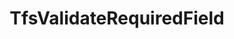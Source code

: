 ---
optionsClassName: TfsValidateRequiredFieldOptions
optionsClassFullName: MigrationTools.ProcessorEnrichers.TfsValidateRequiredFieldOptions
configurationSamples:
- name: default
  description: 
  code: >-
    {
      "$type": "TfsValidateRequiredFieldOptions",
      "Enabled": true
    }
  sampleFor: MigrationTools.ProcessorEnrichers.TfsValidateRequiredFieldOptions
description: missng XML code comments
className: TfsValidateRequiredField
typeName: ProcessorEnrichers
architecture: v2
options:
- parameterName: Enabled
  type: Boolean
  description: missng XML code comments
  defaultValue: missng XML code comments
- parameterName: RefName
  type: String
  description: missng XML code comments
  defaultValue: missng XML code comments
status: missng XML code comments
processingTarget: missng XML code comments
classFile: /src/MigrationTools.Clients.AzureDevops.ObjectModel/ProcessorEnrichers/TfsValidateRequiredField.cs
optionsClassFile: /src/MigrationTools.Clients.AzureDevops.ObjectModel/ProcessorEnrichers/TfsValidateRequiredFieldOptions.cs

redirectFrom: []
layout: reference
toc: true
permalink: /Reference/v2/ProcessorEnrichers/TfsValidateRequiredField/
title: TfsValidateRequiredField
categories:
- ProcessorEnrichers
- v2
topics:
- topic: notes
  path: ../../../../../docs/Reference/v2/ProcessorEnrichers/TfsValidateRequiredField-notes.md
  exists: false
  markdown: ''
- topic: introduction
  path: ../../../../../docs/Reference/v2/ProcessorEnrichers/TfsValidateRequiredField-introduction.md
  exists: false
  markdown: ''

---